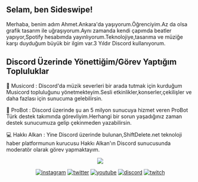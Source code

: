<h2 align="left">Selam, ben Sideswipe!</h2>
   <p align="left">Merhaba, benim adım Ahmet.Ankara'da yaşıyorum.Öğrenciyim.Az da olsa grafik tasarım ile uğraşıyorum.Aynı zamanda kendi çapımda beatler yapıyor,Spotify hesabımda yayınlıyorum.Teknolojiye,tasarıma ve müziğe karşı duyduğum büyük bir ilgim var.3 Yıldır Discord kullanıyorum.
  <h2 align="left">Discord Üzerinde Yönettiğim/Görev Yaptığım Topluluklar</h2>
 🎵 Musicord : Discord'da müzik severleri bir arada tutmak için kurduğum Musicord topluluğunu yönetmekteyim.Sesli etkinlikler,konserler,çekilişler ve daha fazlası için sunucuma gelebilirsin.
 

🤖 ProBot : Discord üzerinde şu an 5 milyon sunucuya hizmet veren ProBot Türk destek takımında görevliyim.Herhangi bir sorun yaşadığınız zaman destek sunucumuza gelip çekinmeden yazabilirsin.
 
 💻 Hakkı Alkan : Yine Discord üzerinde bulunan,ShiftDelete.net teknoloji haber platformunun kurucusu Hakkı Alkan'ın Discord sunucusunda moderatör olarak görev yapmaktayım.</p>
  <div align="center">
  <img src="https://spotify-github-profile.vercel.app/api/view?uid=lfcb8fmv080gi4qhpg5qg7mqe&cover_image=true&theme=default&bar_color=000000)](https://github.com/kittinan/spotify-github-profile"<div align="center">
 
   
[![instagram](https://cdn1.iconfinder.com/data/icons/apps-8/64/instagram-ig-apps-platform-24.png)](https://instagram.com/sideswpe) [![twitter](https://cdn1.iconfinder.com/data/icons/apps-8/64/twitter-apps-platform-24.png)](https://twitter.com/sideswpe) [![youtube](https://cdn1.iconfinder.com/data/icons/apps-8/64/youtube-apps-platform-24.png)](https://www.youtube.com/https://youtube.com/channel/UC1byh2pO8cy_wT9q2j0Xavw) [![discord](https://cdn1.iconfinder.com/data/icons/apps-8/64/discord-apps-platform-24.png)](https://discord.com/user/595840152568594442) [![twitch](https://cdn1.iconfinder.com/data/icons/apps-8/64/twitch-apps-platform-24.png)](https://www.twitch.tv/sideswpe)



<div align="center"><!-- <div>  <p align="center">   Contact links:     <a href="" target="_blank"><img src="" width="30px" heigth= "30px" /></a>    <a href="" target="_blank"><img src="" width="30px" heigth= "30px" /></a>    <a href="" target="_blank"><img src="" width="30px" heigth= "30px" /></a>    <a href="" target="_blank"><img src="" width="30px" heigth= "30px" /></a>    <a href="https://www.reddit.com/user/sideswpe"
src="https://cdn1.iconfinder.com/data/icons/apps-8/64/stack-overflow-stackoverflow-apps-platform-512.png" width="30px" heigth= "30px" /></a>    <a href="https://https://open.spotify.com/user/lfcb8fmv080gi4qhpg5qg7mqe?si=BUzrSb1rT5a5FyF1YwTpzg&utm_source=copy-link" target="_blank"><img src="https://cdn1.iconfinder.com/data/icons/apps-8/64/spotify-apps-platform-512.png" width="30px" heigth= "30px" /></a>    <a href="" target="_blank"><img src="" width="30px" heigth= "30px" /></a></div>  <img src="https://spotify-github-profile.vercel.app/api/view?uid=bsa431plyu8hiphpc0ggbsa25&cover_image=true&theme=default" />  --></div>
